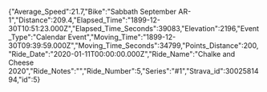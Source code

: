 {"Average_Speed":21.7,"Bike":"Sabbath September AR-1","Distance":209.4,"Elapsed_Time":"1899-12-30T10:51:23.000Z","Elapsed_Time_Seconds":39083,"Elevation":2196,"Event_Type":"Calendar Event","Moving_Time":"1899-12-30T09:39:59.000Z","Moving_Time_Seconds":34799,"Points_Distance":200,"Ride_Date":"2020-01-11T00:00:00.000Z","Ride_Name":"Chalke and Cheese 2020","Ride_Notes":"","Ride_Number":5,"Series":"#1","Strava_id":3002581494,"id":5}